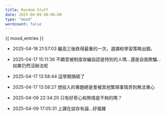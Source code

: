 ```yaml
---
title: Random Stuff
date: 2025-04-09 00:00:00
type: "mood"
wordcount: false
---
```

{{ mood_entries }}

- 2025-04-18 21:57:03
  繼高三後跌得最重的一次，選課和學習策略出錯。

- 2025-04-17 15:11:36
  不願意被制度收編自認是特別的人嗎...還是自我欺騙...如果仍然沒辦法呢

- 2025-04-17 13:58:44
  這學期搞砸了

- 2025-04-17 13:58:27
  想投入的專題總是會被其他繁瑣事情弄到無法專心

- 2025-04-09 22:34:20
  只有好奇心和熱情是不夠的嗎？

- 2025-04-09 17:05:31
  上課在談存有論...好複雜
